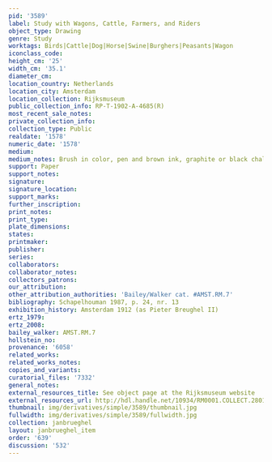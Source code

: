```yaml
---
pid: '3589'
label: Study with Wagons, Cattle, Farmers, and Riders
object_type: Drawing
genre: Study
worktags: Birds|Cattle|Dog|Horse|Swine|Burghers|Peasants|Wagon
iconclass_code:
height_cm: '25'
width_cm: '35.1'
diameter_cm:
location_country: Netherlands
location_city: Amsterdam
location_collection: Rijksmuseum
public_collection_info: RP-T-1902-A-4685(R)
most_recent_sale_notes:
private_collection_info:
collection_type: Public
realdate: '1578'
numeric_date: '1578'
medium:
medium_notes: Brush in color, pen and brown ink, graphite or black chalk
support: Paper
support_notes:
signature:
signature_location:
support_marks:
further_inscription:
print_notes:
print_type:
plate_dimensions:
states:
printmaker:
publisher:
series:
collaborators:
collaborator_notes:
collectors_patrons:
our_attribution:
other_attribution_authorities: 'Bailey/Walker cat. #AMST.RM.7'
bibliography: Schapelhouman 1987, p. 24, nr. 13
exhibition_history: Amsterdam 1912 (as Pieter Breughel II)
ertz_1979:
ertz_2008:
bailey_walker: AMST.RM.7
hollstein_no:
provenance: '6058'
related_works:
related_works_notes:
copies_and_variants:
curatorial_files: '7332'
general_notes:
external_resources_title: See object page at the Rijksmuseum website
external_resources_url: http://hdl.handle.net/10934/RM0001.COLLECT.28013
thumbnail: img/derivatives/simple/3589/thumbnail.jpg
fullwidth: img/derivatives/simple/3589/fullwidth.jpg
collection: janbrueghel
layout: janbrueghel_item
order: '639'
discussion: '532'
---
```

